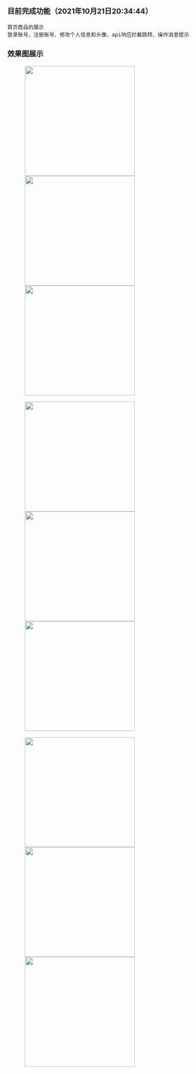 ### 目前完成功能（2021年10月21日20:34:44）
```
首页商品的展示
登录账号、注册账号、修改个人信息和头像、api响应拦截跳转、操作消息提示
```
### 效果图展示
<figure class="third">
    <img src="https://i.loli.net/2021/10/13/AdO2qXW3zNScnvC.png" width="250">
    <img src="https://i.loli.net/2021/10/13/Z4AOMGmEuRI51n9.png" width="250">
	<img src="https://i.loli.net/2021/10/13/P5LxNCOAztv8mjU.png" width="250">
</figure>
<figure class="third">
    <img src="https://i.loli.net/2021/10/13/CJ9eMmjtHcVlw8x.png" width="250">
	<img src="https://i.loli.net/2021/10/13/yoHUkAPN91LcRb8.png" width="250">
	<img src="https://i.loli.net/2021/10/13/9nxwXadhYkO4qA3.png" width="250">
</figure>
<figure class="third">
    <img src="https://obohe.com/i/2021/10/21/xmhhwc.png" width="250">
	<img src="https://obohe.com/i/2021/10/21/xmhra1.png" width="250">
   <img src="https://obohe.com/i/2021/10/21/xmoqfb.png" width="250">
</figure>
